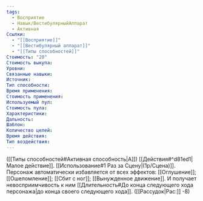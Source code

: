 ```yaml
---
tags:
  - Восприятие
  - Навык/ВестибулярныйАппарат
  - Активная
Ссылки:
  - "[[Восприятие]]"
  - "[[Вестибулярный аппарат]]"
  - "[[Типы способностей]]"
Стоимость: "20"
Стоимость выкупа: 
Уровни: 
Связанные навыки:
Источник:
Тип способности:
Время применения:
Стоимость применения:
Используемый пул:
Стоимость пула:
Характеристики:
Дальность:
Шаблон:
Количество целей:
Время действия:
Тип воздействия:
---
```

([[Типы способностей#Активная способность|А]]) [[Действия#^d81ed1|Малое действие]]. [[Использование#1 Раз за Сцену|(1р/Сцена)]]. Персонаж автоматически избавляется от всех эффектов: [[Оглушение]]; [[Ошеломление]]; [[Сбит с ног]]; [[Вынужденное движение]]. И получает невосприимчивость к ним [[Длительность#До конца следующего хода персонажа|до конца своего следующего хода]]. ([[Рассудок|Рас:]] -8)